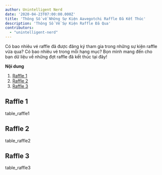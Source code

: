 ```yaml
---
author: Unintelligent Nerd
date: '2020-04-23T07:00:00.000Z'
title: 'Thông Số về Những Sự Kiện Aavegotchi Raffle Đã Kết Thúc'
description: 'Thông Số Về Sự Kiện Raffle Đã Qua'
contributors:
  - "unintelligent-nerd"
---
```


Có bao nhiêu vé raffle đã được đăng ký tham gia trong những sự kiện raffle vừa qua? Có bao nhiêu vé trong mỗi hạng mục? Bọn mình mang đến cho bạn dữ liệu về những đợt raffle đã kết thúc tại đây!

<div class="contentsBox">

**Nội dung**

<ol>
<li><a href=#raffle-1>Raffle 1</a></li>
<li><a href=#raffle-2>Raffle 2</a></li>
<li><a href=#raffle-3>Raffle 3</a></li>
</ol>

</div>

## Raffle 1
table_raffle1

## Raffle 2
table_raffle2

## Raffle 3
table_raffle3